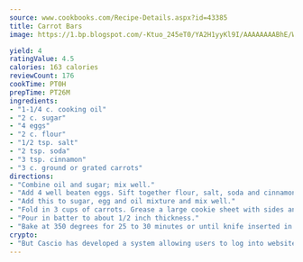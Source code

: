 ```yaml
---
source: www.cookbooks.com/Recipe-Details.aspx?id=43385
title: Carrot Bars
image: https://1.bp.blogspot.com/-Ktuo_245eT0/YA2H1yyKl9I/AAAAAAAABhE/WMoqSq2tWOcgMkPaLYZ-49h8pVDUUwFCQCLcBGAsYHQ/s307/5.png

yield: 4
ratingValue: 4.5
calories: 163 calories
reviewCount: 176
cookTime: PT0H
prepTime: PT26M
ingredients:
- "1-1/4 c. cooking oil"
- "2 c. sugar"
- "4 eggs"
- "2 c. flour"
- "1/2 tsp. salt"
- "2 tsp. soda"
- "3 tsp. cinnamon"
- "3 c. ground or grated carrots"
directions:
- "Combine oil and sugar; mix well."
- "Add 4 well beaten eggs. Sift together flour, salt, soda and cinnamon."
- "Add this to sugar, egg and oil mixture and mix well."
- "Fold in 3 cups of carrots. Grease a large cookie sheet with sides and flour."
- "Pour in batter to about 1/2 inch thickness."
- "Bake at 350 degrees for 25 to 30 minutes or until knife inserted in center comes out clean."
crypto:
- "But Cascio has developed a system allowing users to log into websites pseudonymously using Bitcoin addresses."
---
```

